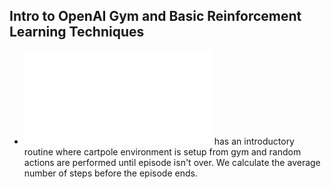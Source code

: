 ## Intro to OpenAI Gym and Basic Reinforcement Learning Techniques

- ![This](cartpole_intro.py) has an introductory routine where cartpole environment is setup from gym and random actions are performed until episode isn't over. We calculate the average number of steps before the episode ends.
